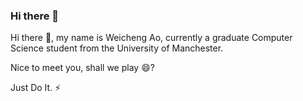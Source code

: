 ### Hi there 👋
<p>Hi there 👋, my name is Weicheng Ao, currently a graduate Computer Science student from the University of Manchester.</p>
<p>Nice to meet you, shall we play 😄?</p>
<p>Just Do It. ⚡</p>
